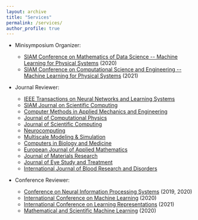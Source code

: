 ```yaml
---
layout: archive
title: "Services"
permalink: /services/
author_profile: true
---
```


- Minisymposium Organizer:

  - [SIAM Conference on Mathematics of Data Science -- Machine Learning for Physical Systems](https://www.siam.org/conferences/cm/conference/mds20) (2020)
  - [SIAM Conference on Computational Science and Engineering -- Machine Learning for Physical Systems](https://meetings.siam.org/sess/dsp_programsess.cfm?SESSIONCODE=69798) (2021)

- Journal Reviewer:

  - [IEEE Transactions on Neural Networks and Learning Systems](https://cis.ieee.org/publications/t-neural-networks-and-learning-systems)
  - [SIAM Journal on Scientific Computing](https://www.siam.org/publications/journals/siam-journal-on-scientific-computing-sisc)
  - [Computer Methods in Applied Mechanics and Engineering](https://www.journals.elsevier.com/computer-methods-in-applied-mechanics-and-engineering)
  - [Journal of Computational Physics](https://www.journals.elsevier.com/journal-of-computational-physics)
  - [Journal of Scientific Computing](https://www.springer.com/journal/10915)
  - [Neurocomputing](https://www.journals.elsevier.com/neurocomputing)
  - [Multiscale Modeling & Simulation](https://www.siam.org/publications/journals/multiscale-modeling-and-simulation-a-siam-interdisciplinary-journal-mms)
  - [Computers in Biology and Medicine](https://www.journals.elsevier.com/computers-in-biology-and-medicine)
  - [European Journal of Applied Mathematics](https://www.cambridge.org/core/journals/european-journal-of-applied-mathematics)
  - [Journal of Materials Research](https://www.springer.com/journal/43578)
  - [Journal of Eye Study and Treatment](https://ocimumpublishers.com/journal/eye-study-treatment)
  - [International Journal of Blood Research and Disorders](https://www.clinmedjournals.org/International-Journal-of-Blood-Research-and-Disorders.php?jid=ijbrd)

- Conference Reviewer:

  - [Conference on Neural Information Processing Systems](https://nips.cc/) (2019, 2020)
  - [International Conference on Machine Learning](https://icml.cc/) (2020)
  - [International Conference on Learning Representations](https://iclr.cc/) (2021)
  - [Mathematical and Scientific Machine Learning](http://www.smartchair.org/hp/MSML2020) (2020)
